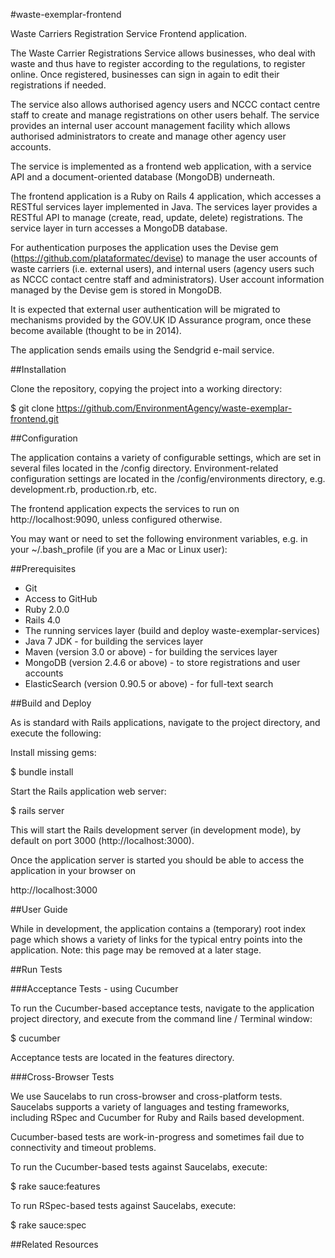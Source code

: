 #waste-exemplar-frontend

Waste Carriers Registration Service Frontend application.

The Waste Carrier Registrations Service allows businesses, who deal with waste and thus have to register according to the regulations, to register online. Once registered, businesses can sign in again to edit their registrations if needed.

The service also allows authorised agency users and NCCC contact centre staff to create and manage registrations on other users behalf. The service provides an internal user account management facility which allows authorised administrators to create and manage other agency user accounts.

The service is implemented as a frontend web application, with a service API and a document-oriented database (MongoDB) underneath.

The frontend application is a Ruby on Rails 4 application, which accesses a RESTful services layer implemented in Java.
The services layer provides a RESTful API to manage (create, read, update, delete) registrations.
The service layer in turn accesses a MongoDB database. 

For authentication purposes the application uses the Devise gem (https://github.com/plataformatec/devise) to manage the user accounts of waste carriers (i.e. external users), and internal users (agency users such as NCCC contact centre staff and administrators). User account information managed by the Devise gem is stored in MongoDB.

It is expected that external user authentication will be migrated to mechanisms provided by the GOV.UK ID Assurance program, once these become available (thought to be in 2014).

The application sends emails using the Sendgrid e-mail service.


##Installation


Clone the repository, copying the project into a working directory:

 $ git clone https://github.com/EnvironmentAgency/waste-exemplar-frontend.git

##Configuration

The application contains a variety of configurable settings, which are set in several files located in the /config directory.
Environment-related configuration settings are located in the /config/environments directory, e.g. development.rb, production.rb, etc.

The frontend application expects the services to run on http://localhost:9090, unless configured otherwise.

You may want or need to set the following environment variables, e.g. in your ~/.bash_profile (if you are a Mac or Linux user):



##Prerequisites


* Git
* Access to GitHub
* Ruby 2.0.0
* Rails 4.0
* The running services layer (build and deploy waste-exemplar-services)
* Java 7 JDK - for building the services layer
* Maven (version 3.0 or above) - for building the services layer
* MongoDB (version 2.4.6 or above) - to store registrations and user accounts
* ElasticSearch (version 0.90.5 or above) - for full-text search


##Build and Deploy

As is standard with Rails applications, navigate to the project directory, and execute the following:

Install missing gems:

 $ bundle install

Start the Rails application web server:

 $ rails server

This will start the Rails development server (in development mode), by default on port 3000 (http://localhost:3000).

Once the application server is started you should be able to access the application in your browser on

http://localhost:3000

##User Guide

While in development, the application contains a (temporary) root index page which shows a variety of links for the typical entry points into the application. Note: this page may be removed at a later stage.

##Run Tests

###Acceptance Tests - using Cucumber

To run the Cucumber-based acceptance tests, navigate to the application project directory, and execute from the command line / Terminal window:

 $ cucumber

Acceptance tests are located in the features directory.


###Cross-Browser Tests

We use Saucelabs to run cross-browser and cross-platform tests.
Saucelabs supports a variety of languages and testing frameworks, including RSpec and Cucumber for Ruby and Rails based development.

Cucumber-based tests are work-in-progress and sometimes fail due to connectivity and timeout problems. 

To run the Cucumber-based tests against Saucelabs, execute:

 $ rake sauce:features


To run RSpec-based tests against Saucelabs, execute:

 $ rake sauce:spec


##Related Resources


